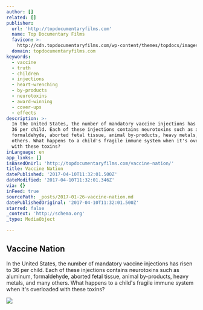 ```yaml
---
author: []
related: []
publisher:
  url: 'http://topdocumentaryfilms.com'
  name: Top Documentary Films
  favicon: >-
    http://cdn.topdocumentaryfilms.com/wp-content/themes/topdocs/images/icons/favicon.ico
  domain: topdocumentaryfilms.com
keywords:
  - vaccine
  - truth
  - children
  - injections
  - heart-wrenching
  - by-products
  - neurotoxins
  - award-winning
  - cover-ups
  - effects
description: >-
  In the United States, the number of mandatory vaccine injections has risen to
  36 per child. Each of these injections contains neurotoxins such as aluminum,
  formaldehyde, aborted fetal tissue, animal by-products, heavy metals, and many
  others. What happens to a child's fragile immune system when it's overloaded
  with these toxins?
inLanguage: en
app_links: []
isBasedOnUrl: 'http://topdocumentaryfilms.com/vaccine-nation/'
title: Vaccine Nation
datePublished: '2017-04-10T11:32:01.500Z'
dateModified: '2017-04-10T11:32:01.346Z'
via: {}
inFeed: true
sourcePath: _posts/2017-01-26-vaccine-nation.md
datePublishedOriginal: '2017-04-10T11:32:01.500Z'
starred: false
_context: 'http://schema.org'
_type: MediaObject

---
```

<article style=""><h1>Vaccine Nation</h1><p>In the United States, the number of mandatory vaccine injections has risen to 36 per child. Each of these injections contains neurotoxins such as aluminum, formaldehyde, aborted fetal tissue, animal by-products, heavy metals, and many others. What happens to a child's fragile immune system when it's overloaded with these toxins?</p><img src="http://i3.ytimg.com/vi/5iM-oYmLoIw/hqdefault.jpg" /></article>